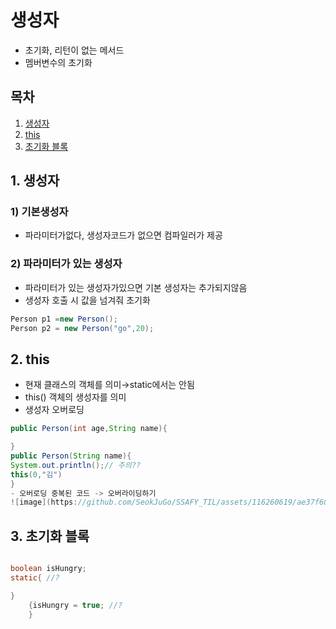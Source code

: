 # 생성자
- 초기화, 리턴이 없는 메서드
- 멤버변수의 초기화

## 목차

1. [생성자](#1-생성자)
2. [this](#2-this)
3. [초기화 블록](#3-초기화-블록)


## 1. 생성자

### 1) 기본생성자

- 파라미터가없다, 생성자코드가 없으면 컴파일러가 제공

### 2) 파라미터가 있는 생성자

- 파라미터가 있는 생성자가있으면 기본 생성자는 추가되지않음
- 생성자 호출 시 값을 넘겨줘 초기화

```java
Person p1 =new Person();
Person p2 = new Person("go",20);
```

## 2. this

- 현재 클래스의 객체를 의미→static에서는 안됨
- this() 객체의 생성자를 의미
- 생성자 오버로딩

```java
public Person(int age,String name){

}
public Person(String name){
System.out.println();// 주의??
this(0,"김") 
}
- 오버로딩 중복된 코드 -> 오버라이딩하기
![image](https://github.com/SeokJuGo/SSAFY_TIL/assets/116260619/ae37f602-12e3-41bb-a1f5-203d8dcb2bf4)

```

## 3. 초기화 블록

```java

boolean isHungry;
static{ //?

}
	{isHungry = true; //?
	}

```
